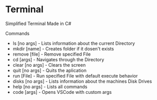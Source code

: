 # Terminal
Simplified Terminal Made in C#

Commands
* ls        [no args] - Lists information about the current Directory
* mkdir     [name]      - Creates folder if it dosen't exists  
* remove    [file]      - Remove specified File
* cd        [args]    - Navigates through the Directory
* clear     [no args] - Clears the screen
* quit      [no args] - Quits the aplication
* run       [File]      - Run specified File with default execute behavior
* disks     [no args] - Lists information about the machines Disk Drives
* help      [no args] - Lists all commands
* code      [args]      - Opens VSCode with custom args
